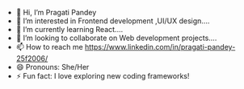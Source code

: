 - 👋 Hi, I’m Pragati Pandey
- 👀 I’m interested in Frontend development ,UI/UX design.... 
- 🌱 I’m currently learning React....
- 💞️ I’m looking to collaborate on Web development projects....
- 📫 How to reach me https://www.linkedin.com/in/pragati-pandey-25f2006/
- 😄 Pronouns: She/Her
- ⚡ Fun fact: I love exploring new coding frameworks!



<!---
pragatipandey25/pragatipandey25 is a ✨ special ✨ repository because its `README.md` (this file) appears on your GitHub profile.
You can click the Preview link to take a look at your changes.
--->
